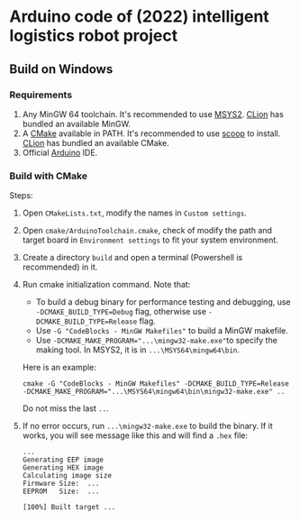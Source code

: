 # Arduino code of (2022) intelligent logistics robot project

## Build on Windows

### Requirements

1. Any MinGW 64 toolchain. It's recommended to use [MSYS2](https://www.msys2.org/).
   [CLion](https://www.jetbrains.com/clion/) has bundled an available MinGW.
2. A [CMake](https://cmake.org/) available in PATH. It's recommended to use [scoop](https://scoop.sh/) to install.
   [CLion](https://www.jetbrains.com/clion/) has bundled an available CMake.
3. Official [Arduino](https://www.arduino.cc/en/software/) IDE.

### Build with CMake

Steps:

1. Open `CMakeLists.txt`, modify the names in `Custom settings`.
2. Open `cmake/ArduinoToolchain.cmake`, check of modify the path and target board
   in `Environment settings` to fit your system environment.
3. Create a directory `build` and open a terminal (Powershell is recommended) in it.
4. Run cmake initialization command. Note that:
    - To build a debug binary for performance testing and debugging, use `-DCMAKE_BUILD_TYPE=Debug` flag,
      otherwise use `-DCMAKE_BUILD_TYPE=Release` flag.
    - Use `-G "CodeBlocks - MinGW Makefiles"` to build a MinGW makefile.
    - Use `-DCMAKE_MAKE_PROGRAM="...\mingw32-make.exe"`to specify the making tool.
      In MSYS2, it is in `...\MSYS64\mingw64\bin`.

   Here is an example:
   ```shell
   cmake -G "CodeBlocks - MinGW Makefiles" -DCMAKE_BUILD_TYPE=Release -DCMAKE_MAKE_PROGRAM="...\MSYS64\mingw64\bin\mingw32-make.exe" ..
   ```
   Do not miss the last `..`.
5. If no error occurs, run `...\mingw32-make.exe` to build the binary.
   If it works, you will see message like this and will find a `.hex` file:
   ```text
   ...
   Generating EEP image
   Generating HEX image
   Calculating image size
   Firmware Size:  ...
   EEPROM   Size:  ...

   [100%] Built target ...
   ```
